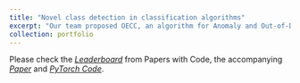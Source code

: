 ```yaml
---
title: "Novel class detection in classification algorithms"
excerpt: "Our team proposed OECC, an algorithm for Anomaly and Out-of-Distribution Detection using Deep Neural networks. OECC achieves state-of-the-art (SOTA) results in both image and text classification tasks. <br/><img src='/images/OECC_img.jpg'>"
collection: portfolio
---
```


Please check the [_Leaderboard_](https://paperswithcode.com/task/out-of-distribution-detection/latest) from Papers with Code, the accompanying [_Paper_](https://arxiv.org/abs/1906.03509) and [_PyTorch Code_](https://github.com/nazim1021/OOD-detection-using-OECC).
